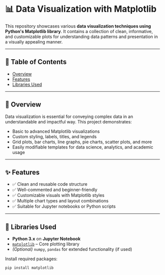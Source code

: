 # 📊 Data Visualization with Matplotlib

This repository showcases various **data visualization techniques using Python's Matplotlib library**. It contains a collection of clean, informative, and customizable plots for understanding data patterns and presentation in a visually appealing manner.

---

## 📌 Table of Contents

- [Overview](#overview)
- [Features](#features)
- [Libraries Used](#libraries-used)

---

## 📖 Overview

Data visualization is essential for conveying complex data in an understandable and impactful way. This project demonstrates:

- Basic to advanced Matplotlib visualizations
- Custom styling, labels, titles, and legends
- Grid plots, bar charts, line graphs, pie charts, scatter plots, and more
- Easily modifiable templates for data science, analytics, and academic usage

---

## ✨ Features

- ✅ Clean and reusable code structure
- ✅ Well-commented and beginner-friendly
- ✅ Customizable visuals with Matplotlib styles
- ✅ Multiple chart types and layout combinations
- ✅ Suitable for Jupyter notebooks or Python scripts

---

## 🧰 Libraries Used

- **Python 3.x** on **Jupyter Notebook**
- [`matplotlib`](https://matplotlib.org/) – Core plotting library
- *(Optional)* `numpy`, `pandas` for extended functionality (if used)

Install required packages:

```bash
pip install matplotlib
